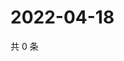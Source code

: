 # 2022-04-18

共 0 条

<!-- BEGIN WEIBO -->
<!-- 最后更新时间 Mon Apr 18 2022 16:19:58 GMT+0800 (China Standard Time) -->

<!-- END WEIBO -->
